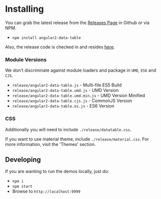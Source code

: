 # Installing

You can grab the latest release from the [Releases Page](https://github.com/swimlane/angular2-data-table/releases) in Github or via NPM.

* `npm install angular2-data-table`

Also, the release code is checked in and resides [here](https://github.com/swimlane/angular2-data-table/tree/master/release).

### Module Versions
We don't discriminate against module loaders and package in `UMD`, `ES6` and `CJS`.

- `release/angular2-data-table.js` - Multi-file ES5 Build
- `release/angular2-data-table.umd.js` - UMD Version
- `release/angular2-data-table.umd.min.js` - UMD Version Minified
- `release/angular2-data-table.cjs.js` - CommonJS Version
- `release/angular2-data-table.es.js` - ES6 Version

### CSS
Additionally you will need to include `./release/datatable.css`.

If you want to use material theme, include `./release/material.css`. For more information, visit the 'Themes' section.

## Developing
If you are wanting to run the demos locally, just do:

- `npm i`
- `npm start`
- Browse to `http://localhost:9999`

